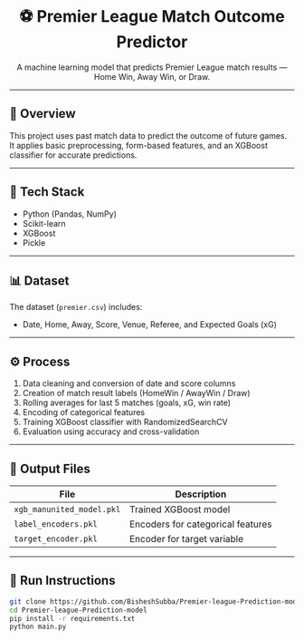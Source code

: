 <h1 align="center">⚽ Premier League Match Outcome Predictor</h1>

<p align="center">
  A machine learning model that predicts Premier League match results — Home Win, Away Win, or Draw.
</p>

---

<h2>📘 Overview</h2>

This project uses past match data to predict the outcome of future games.  
It applies basic preprocessing, form-based features, and an XGBoost classifier for accurate predictions.

---

<h2>🧠 Tech Stack</h2>

- Python (Pandas, NumPy)
- Scikit-learn  
- XGBoost  
- Pickle  

---

<h2>📊 Dataset</h2>

The dataset (<code>premier.csv</code>) includes:
- Date, Home, Away, Score, Venue, Referee, and Expected Goals (xG)

---

<h2>⚙️ Process</h2>

1. Data cleaning and conversion of date and score columns  
2. Creation of match result labels (HomeWin / AwayWin / Draw)  
3. Rolling averages for last 5 matches (goals, xG, win rate)  
4. Encoding of categorical features  
5. Training XGBoost classifier with RandomizedSearchCV  
6. Evaluation using accuracy and cross-validation  

---

<h2>📁 Output Files</h2>

| File | Description |
|------|--------------|
| `xgb_manunited_model.pkl` | Trained XGBoost model |
| `label_encoders.pkl` | Encoders for categorical features |
| `target_encoder.pkl` | Encoder for target variable |

---

<h2>🚀 Run Instructions</h2>

```bash
git clone https://github.com/BisheshSubba/Premier-league-Prediction-model.git
cd Premier-league-Prediction-model
pip install -r requirements.txt
python main.py
